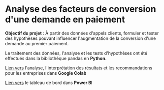 # Analyse des facteurs de conversion d'une demande en paiement
**Objectif du projet** : 
À partir des données d'appels clients, formuler et tester des hypothèses pouvant influencer l'augmentation de la conversion d'une demande au premier paiement.

Le traitement des données, l'analyse et les tests d'hypothèses ont été effectués dans la bibliothèque pandas en **Python**.

[Lien vers](https://colab.research.google.com/gist/lyasmaria/40a04a79f0c976d624a0b506b3333cd3/-_.ipynb) l'analyse, l'interprétation des résultats et les recommandations pour les entreprises dans **Google Colab**

[Lien vers](https://app.powerbi.com/groups/me/reports/a2db60e4-92a2-434a-8b2f-d407cf1e7f7f?ctid=c4cb41a7-56e7-47fc-b399-169fa2eb2bf0&pbi_source=linkShare) le tableau de bord dans **Power BI**
